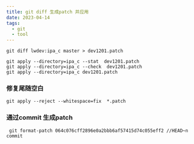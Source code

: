 ```yaml
---
title: git diff 生成patch 并应用
date: 2023-04-14
tags:
  - git
  - tool
---
```


```Shell
git diff lwdev:ipa_c master > dev1201.patch

git apply --directory=ipa_c --stat  dev1201.patch
git apply --directory=ipa_c --check  dev1201.patch
git apply --directory=ipa_c dev1201.patch
```

###  修复尾随空白

``` Shell
git apply --reject --whitespace=fix  *.patch
```

### 通过commit 生成patch

``` Shell
 git format-patch 064c076cff2896e0a2bbb6af57415d74c055eff2 //HEAD~n commit
```